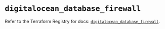 # `digitalocean_database_firewall`

Refer to the Terraform Registry for docs: [`digitalocean_database_firewall`](https://registry.terraform.io/providers/digitalocean/digitalocean/2.37.1/docs/resources/database_firewall).
